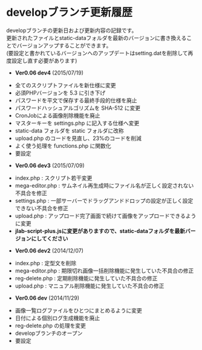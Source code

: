 developブランチ更新履歴
================
  
developブランチの更新日および更新内容の記録です。  
更新されたファイルとstatic-dataフォルダを最新のバージョンに書き換えることでバージョンアップすることができます。  
(要設定と書かれているバージョンへのアップデートはsetting.datを削除して再度設定し直す必要があります)

* **Ver0.06 dev4** (2015/07/19)
 - 全てのスクリプトファイルを新仕様に変更
 - 必須PHPバージョンを 5.3 に引き下げ
 - パスワードを平文で保存する最終手段的仕様を廃止
 - パスワードハッシュアルゴリズムを SHA-512 に変更
 - CronJobによる画像削除機能を廃止
 - マスターキーを settings.php に記入する仕様へ変更
 - static-data フォルダを static フォルダに改称
 - upload.php のコードを見直し、23%のコードを削減
 - よく使う処理を functions.php に関数化
 - 要設定

* **Ver0.06 dev3** (2015/07/09)
 - index.php : スクリプト若干変更
 - mega-editor.php : サムネイル再生成時にファイル名が正しく設定されない不具合を修正
 - settings.php : 一部サーバーでドラッグアンドドロップの設定が正しく設定できない不具合を修正
 - upload.php : アップロード完了画面で続けて画像をアップロードできるように変更
 - **jlab-script-plus.jsに変更がありますので、static-dataフォルダを最新バージョンにしてください**
* **Ver0.06 dev2** (2014/12/07)
 - index.php : 定型文を削除
 - mega-editor.php : 期限切れ画像一括削除機能に発生していた不具合の修正
 - reg-delete.php : 定期削除機能に発生していた不具合の修正
 - upload.php : マニュアル削除機能に発生していた不具合の修正
* **Ver0.06 dev** (2014/11/29)
 - 画像一覧ログファイルをひとつにまとめるように変更
 - 日付による個別ログ生成機能を廃止
 - reg-delete.php の処理を変更
 - developブランチのオープン
 - 要設定